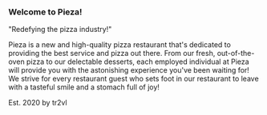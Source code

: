 ### Welcome to Pieza!
"Redefying the pizza industry!"

Pieza is a new and high-quality pizza restaurant that's dedicated to providing the best service and pizza out there. 
From our fresh, out-of-the-oven pizza to our delectable desserts, each employed individual at Pieza will provide you with the astonishing experience you've been waiting for! 
We strive for every restaurant guest who sets foot in our restaurant to leave with a tasteful smile and a stomach full of joy!


Est. 2020 by tr2vl
